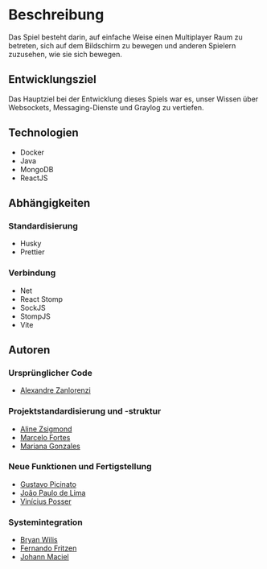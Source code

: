 # Beschreibung

Das Spiel besteht darin, auf einfache Weise einen Multiplayer Raum zu betreten, sich auf dem Bildschirm zu bewegen und anderen Spielern zuzusehen, wie sie sich bewegen.

## Entwicklungsziel
Das Hauptziel bei der Entwicklung dieses Spiels war es, unser Wissen über Websockets, Messaging-Dienste und Graylog zu vertiefen.

## Technologien

- Docker
- Java
- MongoDB
- ReactJS

## Abhängigkeiten

### Standardisierung
- Husky
- Prettier

### Verbindung
- Net
- React Stomp
- SockJS
- StompJS
- Vite

## Autoren

### Ursprünglicher Code
- [Alexandre Zanlorenzi](https://github.com/Duim86)

### Projektstandardisierung und -struktur
- [Aline Zsigmond](https://www.github.com/alinezsigmond)
- [Marcelo Fortes](https://www.github.com/MarceloFortesGC)
- [Mariana Gonzales](https://www.github.com/Mariana10-04)

### Neue Funktionen und Fertigstellung
- [Gustavo Picinato](https://www.github.com/Picinato0)
- [João Paulo de Lima](https://www.github.com/joaosondalima)
- [Vinícius Posser](https://github.com/PenvicK)

### Systemintegration
- [Bryan Wilis](https://www.github.com/Buraym)
- [Fernando Fritzen](https://www.github.com/Fernando-Fritzen)
- [Johann Maciel](https://www.github.com/Truanqui)